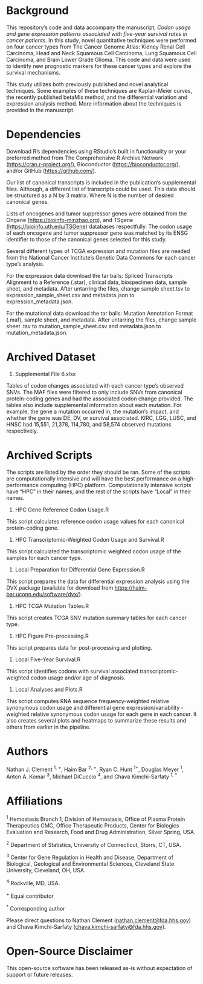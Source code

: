 # Background

This repository’s code and data accompany the manuscript, _Codon usage and gene expression patterns associated with five-year survival rates in cancer patients_. In this study, novel quantitative techniques were performed on four cancer types from The Cancer Genome Atlas: Kidney Renal Cell Carcinoma, Head and Neck Squamous Cell Carcinoma, Lung Squamous Cell Carcinoma, and Brain Lower Grade Glioma. This code and data were used to identify new prognostic markers for these cancer types and explore the survival mechanisms.

This study utilizes both previously published and novel analytical techniques. Some examples of these techniques are Kaplan-Meier curves, the recently published betaMix method, and the differential variation and expression analysis method. More information about the techniques is provided in the manuscript.

# Dependencies

Download R’s dependencies using RStudio’s built in functionality or your preferred method from The Comprehensive R Archive Network (<https://cran.r-project.org/>), Bioconductor (<https://bioconductor.org/>), and/or GitHub (<https://github.com/>).

Our list of canonical transcripts is included in the publication’s supplemental files. Although, a different list of transcripts could be used. This data should be structured as a N by 3 matrix. Where N is the number of desired canonical genes.

Lists of oncogenes and tumor suppressor genes were obtained from the Ongene (<https://bioinfo-minzhao.org>), and TSgene (<https://bioinfo.uth.edu/TSGene>) databases respectfully. The codon usage of each oncogene and tumor suppressor gene was matched by its ENSG identifier to those of the canonical genes selected for this study.

Several different types of TCGA expression and mutation files are needed from the National Cancer Institute’s Genetic Data Commons for each cancer type’s analysis.

For the expression data download the tar balls: Spliced Transcripts Alignment to a Reference (.star), clinical data, biospecimen data, sample sheet, and metadata. After untarring the files, change sample sheet.tsv to expression_sample_sheet.csv and metadata.json to expression_metadata.json.

For the mutational data download the tar balls: Mutation Annotation Format (.maf), sample sheet, and metadata. After untarring the files, change sample sheet .tsv to mutation_sample_sheet.csv and metadata.json to mutation_metadata.json.

# Archived Dataset

1. Supplemental File 6.xlsx

Tables of codon changes associated with each cancer type’s observed SNVs. The MAF files were filtered to only include SNVs from canonical protein-coding genes and had the associated codon change provided. The tables also include supplemental information about each mutation. For example, the gene a mutation occurred in, the mutation’s impact, and whether the gene was DE, DV, or survival associated. KIRC, LGG, LUSC, and HNSC had 15,551, 21,378, 114,780, and 58,574 observed mutations respectively.

# Archived Scripts

The scripts are listed by the order they should be ran. Some of the scripts are computationally intensive and will have the best performance on a high-performance computing (HPC) platform. Computationally intensive scripts have “HPC” in their names, and the rest of the scripts have “Local” in their names.

1. HPC Gene Reference Codon Usage.R

This script calculates reference codon usage values for each canonical protein-coding gene.

1. HPC Transcriptomic-Weighted Codon Usage and Survival.R

This script calculated the transcriptomic weighted codon usage of the samples for each cancer type.

1. Local Preparation for Differential Gene Expression.R

This script prepares the data for differential expression analysis using the DVX package (available for download from <https://haim-bar.uconn.edu/software/dvx/>).

1. HPC TCGA Mutation Tables.R

This script creates TCGA SNV mutation summary tables for each cancer type.

1. HPC Figure Pre-processing.R

This script prepares data for post-processing and plotting.

1. Local Five-Year Survival.R

This script identifies codons with survival associated transcriptomic-weighted codon usage and/or age of diagnosis.

1. Local Analyses and Plots.R

This script computes RNA sequence frequency-weighted relative synonymous codon usage and differential gene expression/variability -weighted relative synonymous codon usage for each gene in each cancer. It also creates several plots and heatmaps to summarize these results and others from earlier in the pipeline.

# Authors

Nathan J. Clement <sup>1, +</sup>, Haim Bar <sup>2, +</sup>, Ryan C. Hunt <sup>1+</sup>, Douglas Meyer <sup>1</sup>, Anton A. Komar <sup>3</sup>, Michael DiCuccio <sup>4</sup>, and Chava Kimchi-Sarfaty <sup>1, \*</sup>

# Affiliations

<sup>1</sup> Hemostasis Branch 1, Division of Hemostasis, Office of Plasma Protein Therapeutics CMC, Office Therapeutic Products, Center for Biologics Evaluation and Research, Food and Drug Administration, Silver Spring, USA.

<sup>2</sup> Department of Statistics, University of Connecticut, Storrs, CT, USA.

<sup>3</sup> Center for Gene Regulation in Health and Disease, Department of Biological, Geological and Environmental Sciences, Cleveland State University, Cleveland, OH, USA.

<sup>4</sup> Rockville, MD, USA.

<sup>+</sup> Equal contributor

<sup>\*</sup> Corresponding author

Please direct questions to Nathan Clement ([nathan.clement@fda.hhs.gov](mailto:nathan.clement@fda.hhs.gov)) and Chava Kimchi-Sarfaty ([chava.kimchi-sarfaty@fda.hhs.gov](mailto:chava.kimchi-sarfaty@fda.hhs.gov)).

# Open-Source Disclaimer

This open-source software has been released as-is without expectation of support or future releases.
